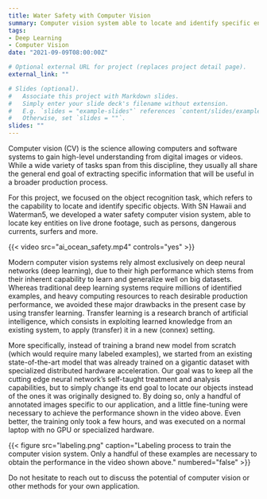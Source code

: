 ```yaml
---
title: Water Safety with Computer Vision
summary: Computer vision system able to locate and identify specific entities on live drone footage, such as persons, dangerous currents and more.
tags:
- Deep Learning
- Computer Vision
date: "2021-09-09T08:00:00Z"

# Optional external URL for project (replaces project detail page).
external_link: ""

# Slides (optional).
#   Associate this project with Markdown slides.
#   Simply enter your slide deck's filename without extension.
#   E.g. `slides = "example-slides"` references `content/slides/example-slides.md`.
#   Otherwise, set `slides = ""`.
slides: ""
---
```


Computer vision (CV) is the science allowing computers and software systems to gain high-level understanding from digital images or videos. While a wide variety of tasks span from this discipline, they usually all share the general end goal of extracting specific information that will be useful in a broader production process. 


For this project, we focused on the object recognition task, which refers to the capability to locate and identify specific objects. With SN Hawaii and Waterman5, we developed a water safety computer vision system, able to locate key entities on live drone footage, such as persons, dangerous currents, surfers and more.


{{< video src="ai_ocean_safety.mp4" controls="yes" >}}


Modern computer vision systems rely almost exclusively on deep neural networks (deep learning), due to their high performance which stems from their inherent capability to learn and generalize well on big datasets. Whereas traditional deep learning systems require millions of identified examples, and heavy computing resources to reach desirable production performance, we avoided these major drawbacks in the present case by using transfer learning. Transfer learning is a research branch of artificial intelligence, which consists in exploiting learned knowledge from an existing system, to apply (transfer) it in a new (connex) setting. 


More specifically, instead of training a brand new model from scratch (which would require many labeled examples), we started from an existing state-of-the-art model that was already trained on a gigantic dataset with specialized distributed hardware acceleration. Our goal was to keep all the cutting edge neural network’s self-taught treatment and analysis capabilities, but to simply change its end goal to locate our objects instead of the ones it was originally designed to. By doing so, only a handful of annotated images specific to our application, and a little fine-tuning were necessary to achieve the performance shown in the video above. Even better, the training only took a few hours, and was executed on a normal laptop with no GPU or specialized hardware.

{{< figure src="labeling.png" caption="Labeling process to train the computer vision system. Only a handful of these examples are necessary to obtain the performance in the video shown above." numbered="false" >}}

Do not hesitate to reach out to discuss the potential of computer vision or other methods for your own application.